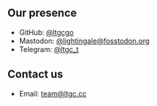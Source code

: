 ## Our presence
* GitHub: [@ltgcgo](https://github.com/ltgcgo)
* Mastodon: [@lightingale@fosstodon.org](https://fosstodon.org/@lightingale)
* Telegram: [@ltgc_t](https://t.me/ltgc_t)

## Contact us
* Email: [team@ltgc.cc](mailto:team@ltgc.cc)
